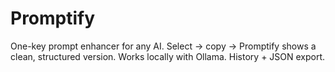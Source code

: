 # Promptify

One-key prompt enhancer for any AI. 
Select → copy → Promptify shows a clean, structured version. 
Works locally with Ollama. 
History + JSON export.